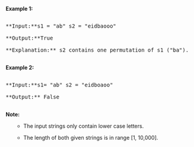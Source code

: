 
**Example 1:**<br />
<pre>
**Input:**s1 = "ab" s2 = "eidbaooo"
**Output:**True
**Explanation:** s2 contains one permutation of s1 ("ba").
</pre>


**Example 2:**<br />
<pre>
**Input:**s1= "ab" s2 = "eidboaoo"
**Output:** False
</pre>


**Note:**<br>
<ol>
- The input strings only contain lower case letters.
- The length of both given strings is in range [1, 10,000].
</ol>

